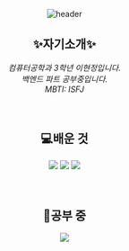 <div align="center">
  
  ![header](https://capsule-render.vercel.app/api?type=wave&text=Welcome&fontColor=FFFFFF&fontSize=60&height=250)


## :sparkles:자기소개:sparkles:

*컴퓨터공학과 3학년 이현정입니다.    
백엔드 파트 공부중입니다.            
MBTI: ISFJ*     
<br/><br/>          
      
## 💻배운 것    
<img src="https://img.shields.io/badge/Python-3776AB?style=flat-square&logo=Python&logoColor=white"/>   
<img src="https://img.shields.io/badge/java-007396?style=flat-square&logo=java&logoColor=white"/>    
<img src="https://img.shields.io/badge/C-A8B9CC?style=flat-square&logo=C&logoColor=white"/>     
<br/><br/><br/>

  
## 🎀공부 중    
<img src="https://img.shields.io/badge/Android Studio-3DDC84?style=flat-square&logo=Android Studio&logoColor=white"/>   
<br/><br/><br/>
     

     
</div>


